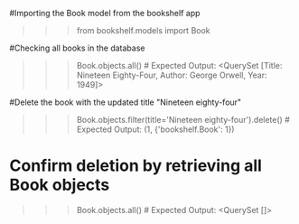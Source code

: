 #Importing the Book model from the bookshelf app
>>> from bookshelf.models import Book

#Checking all books in the database
>>> Book.objects.all()
    # Expected Output: <QuerySet [Title: Nineteen Eighty-Four, Author: George Orwell, Year: 1949]>

#Delete the book with the updated title "Nineteen eighty-four"
>>> Book.objects.filter(title='Nineteen eighty-four').delete()
    # Expected Output: (1, {'bookshelf.Book': 1})

# Confirm deletion by retrieving all Book objects
>>> Book.objects.all()
    # Expected Output: <QuerySet []>
